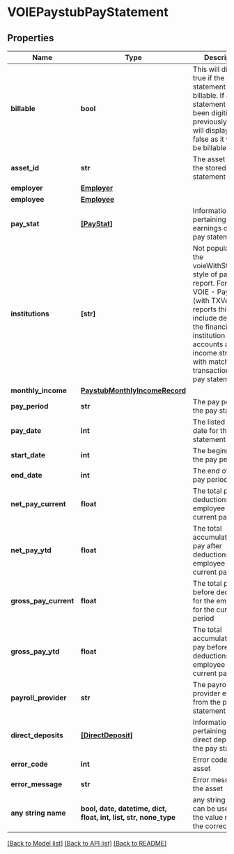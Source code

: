# VOIEPaystubPayStatement


## Properties
Name | Type | Description | Notes
------------ | ------------- | ------------- | -------------
**billable** | **bool** | This will display true if the pay statement is billable. If a pay statement has been digitized previously, this will display as false as it will not be billable. | 
**asset_id** | **str** | The asset ID of the stored pay statement | 
**employer** | [**Employer**](Employer.md) |  | 
**employee** | [**Employee**](Employee.md) |  | 
**pay_stat** | [**[PayStat]**](PayStat.md) | Information pertaining to the earnings on the pay statement | 
**institutions** | **[str]** | Not populated for the voieWithStatement style of paystub report. For the VOIE - Paystub (with TXVerify) reports this would include details of the financial institution accounts and income streams with matching transactions to the pay statement. | 
**monthly_income** | [**PaystubMonthlyIncomeRecord**](PaystubMonthlyIncomeRecord.md) |  | 
**pay_period** | **str** | The pay period of the pay statement | [optional] 
**pay_date** | **int** | The listed pay date for the pay statement | [optional] 
**start_date** | **int** | The beginning of the pay period | [optional] 
**end_date** | **int** | The end of the pay period | [optional] 
**net_pay_current** | **float** | The total pay after deductions for the employee for the current pay period | [optional] 
**net_pay_ytd** | **float** | The total accumulation of pay after deductions for the employee for the current pay year | [optional] 
**gross_pay_current** | **float** | The total pay before deductions for the employee for the current pay period | [optional] 
**gross_pay_ytd** | **float** | The total accumulation of pay before deductions for the employee for the current pay year | [optional] 
**payroll_provider** | **str** | The payroll provider extracted from the pay statement | [optional] 
**direct_deposits** | [**[DirectDeposit]**](DirectDeposit.md) | Information pertaining to the direct deposits on the pay statement | [optional] 
**error_code** | **int** | Error code for the asset | [optional] 
**error_message** | **str** | Error message for the asset | [optional] 
**any string name** | **bool, date, datetime, dict, float, int, list, str, none_type** | any string name can be used but the value must be the correct type | [optional]

[[Back to Model list]](../README.md#documentation-for-models) [[Back to API list]](../README.md#documentation-for-api-endpoints) [[Back to README]](../README.md)


